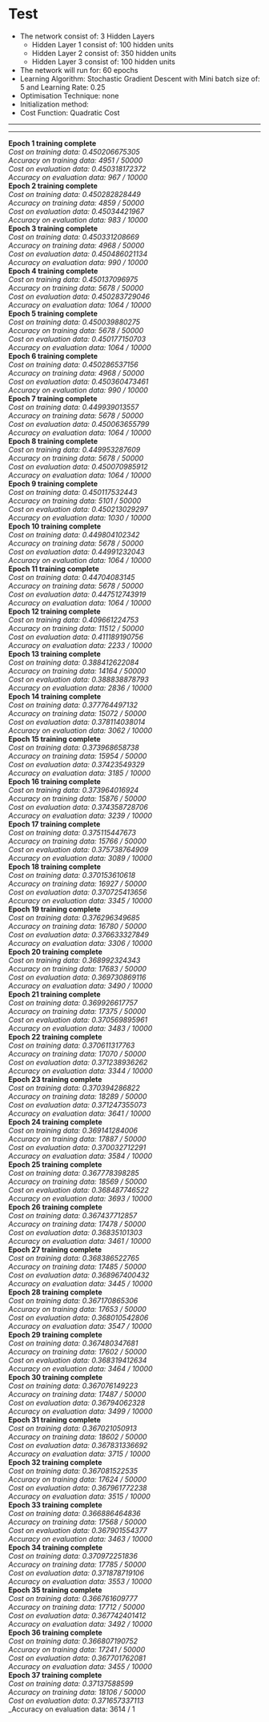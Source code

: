 # Test
* The network consist of: 3 Hidden Layers
	* Hidden Layer 1 consist of: 100 hidden units
	* Hidden Layer 2 consist of: 350 hidden units
	* Hidden Layer 3 consist of: 100 hidden units
* The network will run for: 60 epochs
* Learning Algorithm: Stochastic Gradient Descent with Mini batch size of: 5 and Learning Rate: 0.25
* Optimisation Technique: none
* Initialization method: 
* Cost Function: Quadratic Cost

---------------------------------------------------------
---------------------------------------------------------
__Epoch 1 training complete__		
_Cost on training data: 0.450206675305_		
_Accuracy on training data: 4951 / 50000_	
_Cost on evaluation data: 0.450318172372_	
_Accuracy on evaluation data: 967 / 10000_		
__Epoch 2 training complete__		
_Cost on training data: 0.450282828449_		
_Accuracy on training data: 4859 / 50000_	
_Cost on evaluation data: 0.45034421967_	
_Accuracy on evaluation data: 983 / 10000_		
__Epoch 3 training complete__		
_Cost on training data: 0.450331208669_		
_Accuracy on training data: 4968 / 50000_	
_Cost on evaluation data: 0.450486021134_	
_Accuracy on evaluation data: 990 / 10000_		
__Epoch 4 training complete__		
_Cost on training data: 0.450137096975_		
_Accuracy on training data: 5678 / 50000_	
_Cost on evaluation data: 0.450283729046_	
_Accuracy on evaluation data: 1064 / 10000_		
__Epoch 5 training complete__		
_Cost on training data: 0.450039880275_		
_Accuracy on training data: 5678 / 50000_	
_Cost on evaluation data: 0.450177150703_	
_Accuracy on evaluation data: 1064 / 10000_		
__Epoch 6 training complete__		
_Cost on training data: 0.450286537156_		
_Accuracy on training data: 4968 / 50000_	
_Cost on evaluation data: 0.450360473461_	
_Accuracy on evaluation data: 990 / 10000_		
__Epoch 7 training complete__		
_Cost on training data: 0.449939013557_		
_Accuracy on training data: 5678 / 50000_	
_Cost on evaluation data: 0.450063655799_	
_Accuracy on evaluation data: 1064 / 10000_		
__Epoch 8 training complete__		
_Cost on training data: 0.449953287609_		
_Accuracy on training data: 5678 / 50000_	
_Cost on evaluation data: 0.450070985912_	
_Accuracy on evaluation data: 1064 / 10000_		
__Epoch 9 training complete__		
_Cost on training data: 0.450117532443_		
_Accuracy on training data: 5101 / 50000_	
_Cost on evaluation data: 0.450213029297_	
_Accuracy on evaluation data: 1030 / 10000_		
__Epoch 10 training complete__		
_Cost on training data: 0.449804102342_		
_Accuracy on training data: 5678 / 50000_	
_Cost on evaluation data: 0.44991232043_	
_Accuracy on evaluation data: 1064 / 10000_		
__Epoch 11 training complete__		
_Cost on training data: 0.44704083145_		
_Accuracy on training data: 5678 / 50000_	
_Cost on evaluation data: 0.447512743919_	
_Accuracy on evaluation data: 1064 / 10000_		
__Epoch 12 training complete__		
_Cost on training data: 0.409661224753_		
_Accuracy on training data: 11512 / 50000_	
_Cost on evaluation data: 0.411189190756_	
_Accuracy on evaluation data: 2233 / 10000_		
__Epoch 13 training complete__		
_Cost on training data: 0.388412622084_		
_Accuracy on training data: 14164 / 50000_	
_Cost on evaluation data: 0.388838878793_	
_Accuracy on evaluation data: 2836 / 10000_		
__Epoch 14 training complete__		
_Cost on training data: 0.377764497132_		
_Accuracy on training data: 15072 / 50000_	
_Cost on evaluation data: 0.378114038014_	
_Accuracy on evaluation data: 3062 / 10000_		
__Epoch 15 training complete__		
_Cost on training data: 0.373968658738_		
_Accuracy on training data: 15954 / 50000_	
_Cost on evaluation data: 0.37423549329_	
_Accuracy on evaluation data: 3185 / 10000_		
__Epoch 16 training complete__		
_Cost on training data: 0.373964016924_		
_Accuracy on training data: 15876 / 50000_	
_Cost on evaluation data: 0.374358728706_	
_Accuracy on evaluation data: 3239 / 10000_		
__Epoch 17 training complete__		
_Cost on training data: 0.375115447673_		
_Accuracy on training data: 15766 / 50000_	
_Cost on evaluation data: 0.375738764909_	
_Accuracy on evaluation data: 3089 / 10000_		
__Epoch 18 training complete__		
_Cost on training data: 0.370153610618_		
_Accuracy on training data: 16927 / 50000_	
_Cost on evaluation data: 0.370725413656_	
_Accuracy on evaluation data: 3345 / 10000_		
__Epoch 19 training complete__		
_Cost on training data: 0.376296349685_		
_Accuracy on training data: 16780 / 50000_	
_Cost on evaluation data: 0.376633327849_	
_Accuracy on evaluation data: 3306 / 10000_		
__Epoch 20 training complete__		
_Cost on training data: 0.368992324343_		
_Accuracy on training data: 17683 / 50000_	
_Cost on evaluation data: 0.369730869116_	
_Accuracy on evaluation data: 3490 / 10000_		
__Epoch 21 training complete__		
_Cost on training data: 0.369926617757_		
_Accuracy on training data: 17375 / 50000_	
_Cost on evaluation data: 0.370569895961_	
_Accuracy on evaluation data: 3483 / 10000_		
__Epoch 22 training complete__		
_Cost on training data: 0.370611317763_		
_Accuracy on training data: 17070 / 50000_	
_Cost on evaluation data: 0.371238936262_	
_Accuracy on evaluation data: 3344 / 10000_		
__Epoch 23 training complete__		
_Cost on training data: 0.370394286822_		
_Accuracy on training data: 18289 / 50000_	
_Cost on evaluation data: 0.371247355073_	
_Accuracy on evaluation data: 3641 / 10000_		
__Epoch 24 training complete__		
_Cost on training data: 0.369141284006_		
_Accuracy on training data: 17887 / 50000_	
_Cost on evaluation data: 0.370032712291_	
_Accuracy on evaluation data: 3584 / 10000_		
__Epoch 25 training complete__		
_Cost on training data: 0.367778398285_		
_Accuracy on training data: 18569 / 50000_	
_Cost on evaluation data: 0.368487746522_	
_Accuracy on evaluation data: 3693 / 10000_		
__Epoch 26 training complete__		
_Cost on training data: 0.367437712857_		
_Accuracy on training data: 17478 / 50000_	
_Cost on evaluation data: 0.36835101303_	
_Accuracy on evaluation data: 3461 / 10000_		
__Epoch 27 training complete__		
_Cost on training data: 0.368386522765_		
_Accuracy on training data: 17485 / 50000_	
_Cost on evaluation data: 0.368967400432_	
_Accuracy on evaluation data: 3445 / 10000_		
__Epoch 28 training complete__		
_Cost on training data: 0.367170865306_		
_Accuracy on training data: 17653 / 50000_	
_Cost on evaluation data: 0.368010542806_	
_Accuracy on evaluation data: 3547 / 10000_		
__Epoch 29 training complete__		
_Cost on training data: 0.367480347681_		
_Accuracy on training data: 17602 / 50000_	
_Cost on evaluation data: 0.368319412634_	
_Accuracy on evaluation data: 3464 / 10000_		
__Epoch 30 training complete__		
_Cost on training data: 0.367076149223_		
_Accuracy on training data: 17487 / 50000_	
_Cost on evaluation data: 0.36794062328_	
_Accuracy on evaluation data: 3499 / 10000_		
__Epoch 31 training complete__		
_Cost on training data: 0.367021050913_		
_Accuracy on training data: 18602 / 50000_	
_Cost on evaluation data: 0.367831336692_	
_Accuracy on evaluation data: 3715 / 10000_		
__Epoch 32 training complete__		
_Cost on training data: 0.367081522535_		
_Accuracy on training data: 17624 / 50000_	
_Cost on evaluation data: 0.367961772238_	
_Accuracy on evaluation data: 3515 / 10000_		
__Epoch 33 training complete__		
_Cost on training data: 0.366886464836_		
_Accuracy on training data: 17568 / 50000_	
_Cost on evaluation data: 0.367901554377_	
_Accuracy on evaluation data: 3463 / 10000_		
__Epoch 34 training complete__		
_Cost on training data: 0.370972251836_		
_Accuracy on training data: 17785 / 50000_	
_Cost on evaluation data: 0.371878719106_	
_Accuracy on evaluation data: 3553 / 10000_		
__Epoch 35 training complete__		
_Cost on training data: 0.366761609777_		
_Accuracy on training data: 17712 / 50000_	
_Cost on evaluation data: 0.367742401412_	
_Accuracy on evaluation data: 3492 / 10000_		
__Epoch 36 training complete__		
_Cost on training data: 0.366807190752_		
_Accuracy on training data: 17241 / 50000_	
_Cost on evaluation data: 0.367701762081_	
_Accuracy on evaluation data: 3455 / 10000_		
__Epoch 37 training complete__		
_Cost on training data: 0.37137588599_		
_Accuracy on training data: 18106 / 50000_	
_Cost on evaluation data: 0.371657337113_	
_Accuracy on evaluation data: 3614 / 1